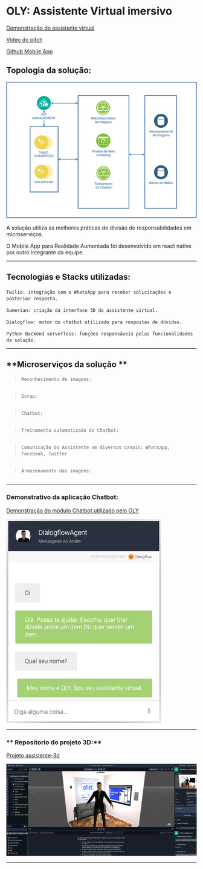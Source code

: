 # OLY: Assistente Virtual imersivo

[Demonstração do assistente virtual](http://bit.ly/eq28olist)

[Vídeo do pitch](https://www.youtube.com/watch?v=-5I-7OoBm6Y)

[Github Mobile App](https://github.com/patrickbattisti/olist-augmented-reality) 


## **Topologia da solução:**

![Alt Text](Megahack.jpg)

A solução utiliza as melhores práticas de divisão de responsabilidades em microserviços.

O Mobile App para Realidade Aumentada foi desenvolvido em react native por outro integrante da equipe.

---

## **Tecnologias e Stacks utilizadas:**

`Twilio: integração com o WhatsApp para receber solicitações e posterior resposta.`

`Sumerian: criação da interface 3D do assistente virtual.`

`Dialogflow: motor do chatbot utilizado para respostas de dúvidas.`

`Python Backend serverless: funções responsáveis pelas funcionalidades da solução.`

---

## **Microserviços da solução **

>`Reconhecimento de imagens:`

```Descrição:
```

>`Scrap:`

```Descrição:
```

>`Chatbot:`

```Descrição:
```

>`Treinamento automatizado do Chatbot:`

```Descrição:
```

>`Comunicação do Assistente em diversos canais: Whatsapp, Facebook, Twitter`

```Descrição:
```

>`Armazenamento das imagens:`

```Descrição:
```

---
### **Demonstrativo da aplicação Chatbot:**

[Demonstração do módulo Chatbot utilizado pelo OLY](https://bot.dialogflow.com/tonanuvem)

![Alt Text](chatbot-motor.png)

---

### ** Repositorio do projeto 3D:**

[Projeto assistente-3d](https://github.com/tonanuvem/assistente-3d)

![Alt Text](assistente-3d/tela-projeto-3d.png)

---
